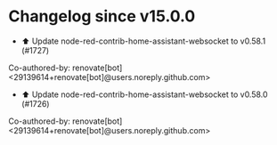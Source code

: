 # Changelog since v15.0.0
- ⬆️ Update node-red-contrib-home-assistant-websocket to v0.58.1 (#1727)

Co-authored-by: renovate[bot] <29139614+renovate[bot]@users.noreply.github.com> 
- ⬆️ Update node-red-contrib-home-assistant-websocket to v0.58.0 (#1726)

Co-authored-by: renovate[bot] <29139614+renovate[bot]@users.noreply.github.com> 
